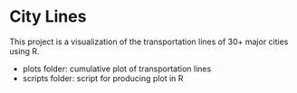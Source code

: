 <h1>City Lines</h1>
This project is a visualization of the transportation lines of 30+ major cities using R.

- plots folder: cumulative plot of transportation lines
- scripts folder: script for producing plot in R
